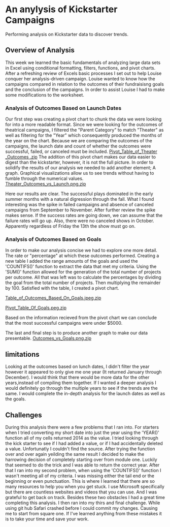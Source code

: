 # An anylysis of Kickstarter Campaigns
Performing  analysis on Kickstarter data to discover trends. 
## Overview of Analysis 
This week we learned the basic fundamentals of analyzing large data sets in Excel using conditional formatting, filters, functions, and pivot charts. After a refreshing review of Excels basic processes I set out to help Louise conquer her analysis-driven campaign. Louise wanted to know how the campaigns compared in relation to the outcomes of their fundraisisng goals and the conclusion of the campaigns. In order to assist Louise I had to make some modifications to the worksheet. 

### Analysis of Outcomes Based on Launch Dates
Our first step was creating a pivot chart to chunk the data we were looking for into a more readable format. Since we were looking for the outcomes of theatrical campaigns, I filtered the "Parent Category" to match "Theater" as well as filtering for the "Year" which consequently produced the months of the year on the chart. Because we are comparing the outcomes of the campaigns, the launch date and count of whether the outcomes were successful, failed, or canceled must be included. 
[Pivot_Table_of_Theater _Outcomes .zip](https://github.com/nalicia/Kicktstarter-Analysis/files/7614618/Pivot_Table_of_Theater._Outcomes.zip)
The addition of this pivot chart makes our data easier to digest than the kickstarter, however, it is not the full picture. In order to solidify the results of our analysis we needed to add another element; A graph. Graphical visualizations allow us to see trends without having to fumble through the numerical values. 
[Theater_Outcomes_vs_Launch.png.zip](https://github.com/nalicia/Kicktstarter-Analysis/files/7613997/Theater_Outcomes_vs_Launch.png.zip)

Here our results are clear. The successful plays dominated in the early summer months with a natural digression through the fall. What I found interesting was the spike in failed campaigns and absence of canceled campaigns from September to November. After further review the spike makes sense. If the success rates are going down, we can assume that the failure rates will go up. Also, there were no canceled shows in October. Apparently regardless of Friday the 13th the show must go on. 

### Analysis of Outcomes Based on Goals
In order to make our analysis concise we had to explore one more detail. The rate or "percentage" at which these outcomes performed. Creating a new table I added the range amounts of the goals and used the 'COUNTIFS()' function to extract the data that met my criteria. Using the 'SUM()' function allowed for the generation of the total number of projects per outcome. All that was left was to calculate the percentages by dividing the goal from the total number of projects. Then multiplying the remainder by 100. Satisfied with the table, I created a pivot chart.

[Table_of_Outcomes_Based_On_Goals.jpeg.zip](https://github.com/nalicia/Kicktstarter-Analysis/files/7614621/Table_of_Outcomes_Based_On_Goals.jpeg.zip)

[Pivot_Table_Of_Goals.peg.zip](https://github.com/nalicia/Kicktstarter-Analysis/files/7614619/Pivot_Table_Of_Goals.peg.zip)

Based on the information recieved from the pivot chart we can conclude that the most successful campaigns were under $5000. 

The last and final step is to produce another graph to make our data presentable. 
[Outcomes_vs_Goals.png.zip](https://github.com/nalicia/Kicktstarter-Analysis/files/7614609/Outcomes_vs_Goals.png.zip)

## limitations
Looking at the outcomes based on lunch dates, I didn't filter the year however it appeared to only give me one year (It returned January through December). I would think that there would be more data for the other years,instead of compiling them together. If I wanted a deeper analysis I would definitely go through the multiple years to see if the trends are the same. I would complete the in-depth analysis for the launch dates as well as the goals.

## Challenges
During this analysis there were a few problems that I ran into. For starters when I tried converting my short date into just the year using the 'YEAR()' function all of my cells returned 2014 as the value. I tried looking through the kick starter to see if I had added a value, or if I had accidentally deleted a value. Unfortunatly I couldn't find the source. After trying the function over and over again yeilding the same result I decided to make the harrowing decision of completely starting over from module one. Luckily that seemed to do the trick and I was able to return the correct year.  After that I ran into my second problem, when using the 'COUNTIFS()' function I wasn't meeting all of my criteria. I was missing either the tail end or the beginning or even punctuation. This is where I learned that there are so many resources to help you when you get stuck. I use Microsoft specifically but there are countless websites and videos that you can use. And I was grateful to get back on track. Besides these two obstacles I had a great time completing this analysis. I then ran into my thirs and final challenge.  While using git hub Safari crashed before I could commit my changes. Causing me to start from square one. If I've learned anything from these mistakes it is to take your time and save your work.
